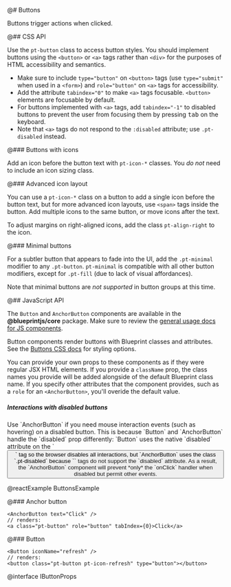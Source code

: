@# Buttons

Buttons trigger actions when clicked.

@## CSS API

Use the `pt-button` class to access button styles. You should implement buttons using the
`<button>` or `<a>` tags rather than `<div>` for the purposes of HTML accessibility and semantics.

- Make sure to include `type="button"` on `<button>` tags (use `type="submit"` when used in a
`<form>`) and `role="button"` on `<a>` tags for accessibility.
- Add the attribute `tabindex="0"` to make `<a>` tags focusable. `<button>` elements are
focusable by default.
- For buttons implemented with `<a>` tags, add `tabindex="-1"` to disabled buttons to prevent the
user from focusing them by pressing <kbd class="pt-key">tab</kbd> on the keyboard.
- Note that `<a>` tags do not respond to the `:disabled` attribute; use `.pt-disabled` instead.

@### Buttons with icons

Add an icon before the button text with `pt-icon-*` classes.
You _do not_ need to include an icon sizing class.

@### Advanced icon layout

You can use a `pt-icon-*` class on a button to add a single icon before the button
text, but for more advanced icon layouts, use `<span>` tags inside the button.
Add multiple icons to the same button, or move icons after the text.

To adjust margins on right-aligned icons, add the class `pt-align-right` to the icon.

@### Minimal buttons

For a subtler button that appears to fade into the UI, add the `.pt-minimal` modifier
to any `.pt-button`. `pt-minimal` is compatible with all other button modifiers,
except for `.pt-fill` (due to lack of visual affordances).

Note that minimal buttons are _not supported_ in button groups at this time.

@## JavaScript API

The `Button` and `AnchorButton` components are available in the __@blueprintjs/core__ package.
Make sure to review the [general usage docs for JS components](#components.usage).

Button components render buttons with Blueprint classes and attributes.
See the [Buttons CSS docs](#components.button.css) for styling options.

You can provide your own props to these components as if they were regular JSX HTML elements. If you
provide a `className` prop, the class names you provide will be added alongside of the default
Blueprint class name. If you specify other attributes that the component provides, such as a `role`
for an `<AnchorButton>`, you'll overide the default value.

<div class="pt-callout pt-intent-danger pt-icon-error">
    <h5>Interactions with disabled buttons</h5>
    Use `AnchorButton` if you need mouse interaction events (such as hovering) on a disabled button.
    This is because `Button` and `AnchorButton` handle the `disabled` prop differently: `Button` uses
    the native `disabled` attribute on the `<button>` tag so the browser disables all interactions,
    but `AnchorButton` uses the class `.pt-disabled` because `<a>` tags do not support the `disabled`
    attribute. As a result, the `AnchorButton` component will prevent *only* the `onClick` handler
    when disabled but permit other events.
</div>

@reactExample ButtonsExample

@### Anchor button

```
<AnchorButton text="Click" />
// renders:
<a class="pt-button" role="button" tabIndex={0}>Click</a>
```

@### Button

```
<Button iconName="refresh" />
// renders:
<button class="pt-button pt-icon-refresh" type="button"></button>
```

@interface IButtonProps
